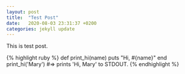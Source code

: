 ```yaml
---
layout: post
title:  "Test Post"
date:   2020-08-03 23:31:37 +0200
categories: jekyll update
---
```

This is test post.

{% highlight ruby %}
def print_hi(name)
  puts "Hi, #{name}"
end
print_hi('Mary')
#=> prints 'Hi, Mary' to STDOUT.
{% endhighlight %}
